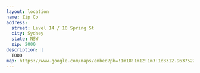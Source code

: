 ```yaml
---
layout: location
name: Zip Co
address:
  street: Level 14 / 10 Spring St
  city: Sydney
  state: NSW
  zip: 2000
description: |
  TODO
map: https://www.google.com/maps/embed?pb=!1m18!1m12!1m3!1d3312.963752233493!2d151.20709931603972!3d-33.86482502628579!2m3!1f0!2f0!3f0!3m2!1i1024!2i768!4f13.1!3m3!1m2!1s0x6b12ae41e8cf1321%3A0xebf582fb17394d2!2s14%2F10+Spring+St%2C+Sydney+NSW+2000!5e0!3m2!1sen!2sau!4v1535078708444
---
```

